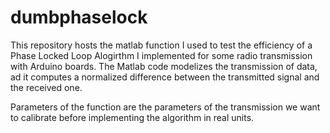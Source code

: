 # dumbphaselock

This repository hosts the matlab function I used to test the efficiency of a Phase Locked Loop Alogirthm 
I implemented for some radio transmission with Arduino boards. The Matlab code modelizes the transmission 
of data, ad it computes a normalized difference between the transmitted signal and the received one.

Parameters of the function are the parameters of the transmission we want to calibrate before implementing
the algorithm in real units.
